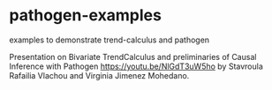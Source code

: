 # pathogen-examples
examples to demonstrate trend-calculus and pathogen

Presentation on Bivariate TrendCalculus and preliminaries of Causal Inference with Pathogen 
https://youtu.be/NlGdT3uW5ho by Stavroula Rafailia Vlachou and Virginia Jimenez Mohedano. 
